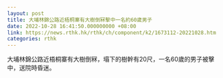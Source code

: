 ```yaml
---
layout: post
title: 大埔林錦公路近梧桐寨有大樹倒冧擊中一名約60歲男子
date: 2022-10-28 16:41:50.000000000 +08:00
link: https://news.rthk.hk/rthk/ch/component/k2/1673112-20221028.htm
categories: rthk
---
```


大埔林錦公路近梧桐寨有大樹倒冧，塌下的樹幹有20尺，一名60歲的男子被擊中，送院時昏迷。
